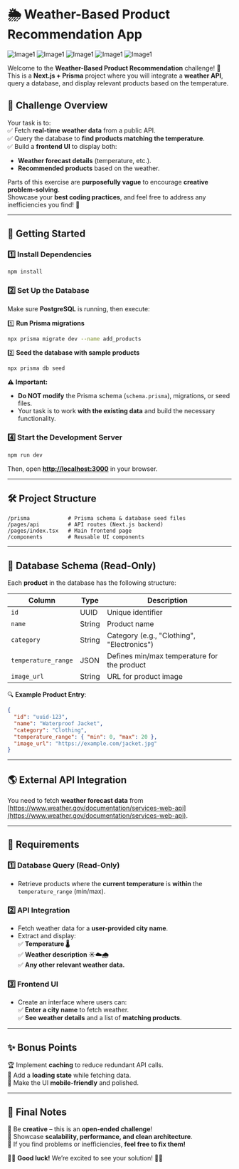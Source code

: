 # 🌦️ Weather-Based Product Recommendation App



![Image1]([https://github.com/user-attachments/assets/6c9f0cf9-7750-427d-9204-e830b93107a7](https://github.com/zeel2104/WeatherRecommendationApp/blob/main/pic1.png))
![Image1]([https://github.com/user-attachments/assets/6c9f0cf9-7750-427d-9204-e830b93107a7](https://github.com/zeel2104/WeatherRecommendationApp/blob/main/pic2.png))
![Image1]([https://github.com/user-attachments/assets/6c9f0cf9-7750-427d-9204-e830b93107a7](https://github.com/zeel2104/WeatherRecommendationApp/blob/main/pic3.png))
![Image1]([https://github.com/user-attachments/assets/6c9f0cf9-7750-427d-9204-e830b93107a7](https://github.com/zeel2104/WeatherRecommendationApp/blob/main/pic4.png))
![Image1]([https://github.com/user-attachments/assets/6c9f0cf9-7750-427d-9204-e830b93107a7](https://github.com/zeel2104/WeatherRecommendationApp/blob/main/pic5.png))

Welcome to the **Weather-Based Product Recommendation** challenge! 🚀  
This is a **Next.js + Prisma** project where you will integrate a **weather API**, query a database, and display relevant products based on the temperature.  

## 📌 Challenge Overview  

Your task is to:  
✅ Fetch **real-time weather data** from a public API.  
✅ Query the database to **find products matching the temperature**.  
✅ Build a **frontend UI** to display both:  
   - **Weather forecast details** (temperature, etc.).  
   - **Recommended products** based on the weather.  

Parts of this exercise are **purposefully vague** to encourage **creative problem-solving**.  
Showcase your **best coding practices**, and feel free to address any inefficiencies you find! 🎯  

---

## 🚀 Getting Started  

### 1️⃣ **Install Dependencies**  
```bash
npm install
```

### 2️⃣ **Set Up the Database**  
Make sure **PostgreSQL** is running, then execute:  

1️⃣ **Run Prisma migrations**  
```bash
npx prisma migrate dev --name add_products
```

2️⃣ **Seed the database with sample products**  
```bash
npx prisma db seed
```

⚠️ **Important:**  
- **Do NOT modify** the Prisma schema (`schema.prisma`), migrations, or seed files.  
- Your task is to work **with the existing data** and build the necessary functionality.  

### 4️⃣ **Start the Development Server**  
```bash
npm run dev
```  
Then, open **[http://localhost:3000](http://localhost:3000)** in your browser.  

---

## 🛠️ Project Structure  

```
/prisma            # Prisma schema & database seed files  
/pages/api         # API routes (Next.js backend)  
/pages/index.tsx   # Main frontend page  
/components        # Reusable UI components  
```

---

## 📂 Database Schema (Read-Only)  

Each **product** in the database has the following structure:  

| Column              | Type    | Description |
|---------------------|---------|-------------|
| `id`               | UUID    | Unique identifier |
| `name`             | String  | Product name |
| `category`         | String  | Category (e.g., "Clothing", "Electronics") |
| `temperature_range` | JSON    | Defines min/max temperature for the product |
| `image_url`        | String  | URL for product image |

🔍 **Example Product Entry**:  
```json
{
  "id": "uuid-123",
  "name": "Waterproof Jacket",
  "category": "Clothing",
  "temperature_range": { "min": 0, "max": 20 },
  "image_url": "https://example.com/jacket.jpg"
}
```

---

## 🌎 External API Integration  

You need to fetch **weather forecast data** from [https://www.weather.gov/documentation/services-web-api](https://www.weather.gov/documentation/services-web-api).

---

## 🎯 Requirements  

### 1️⃣ **Database Query (Read-Only)**  
- Retrieve products where the **current temperature** is **within** the `temperature_range` (min/max).  

### 2️⃣ **API Integration**  
- Fetch weather data for a **user-provided city name**.  
- Extract and display:  
  ✅ **Temperature 🌡️**  
  ✅ **Weather description ☀️☁️🌧️**  
  ✅ **Any other relevant weather data.**

### 3️⃣ **Frontend UI**  
- Create an interface where users can:  
  ✅ **Enter a city name** to fetch weather.  
  ✅ **See weather details** and a list of **matching products**.  

---

## ✨ Bonus Points  

🏆 Implement **caching** to reduce redundant API calls.  
🎨 Add a **loading state** while fetching data.  
📱 Make the UI **mobile-friendly** and polished.  

---

## 📢 Final Notes  

🔹 Be **creative** – this is an **open-ended challenge**!  
🔹 Showcase **scalability, performance, and clean architecture**.  
🔹 If you find problems or inefficiencies, **feel free to fix them!**  

👨‍💻 **Good luck!** We’re excited to see your solution! 🚀🔥  

